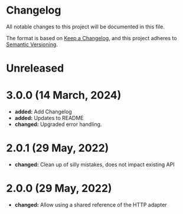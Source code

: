 # Changelog

All notable changes to this project will be documented in this file.

The format is based on [Keep a Changelog](https://keepachangelog.com/en/1.0.0/),
and this project adheres to [Semantic Versioning](https://semver.org/spec/v2.0.0.html).

# Unreleased

# 3.0.0 (14 March, 2024)

- **added:** Add Changelog
- **added:** Updates to README
- **changed:** Upgraded error handling.

# 2.0.1 (29 May, 2022)

- **changed:** Clean up of silly mistakes, does not impact existing API

# 2.0.0 (29 May, 2022)

- **changed:** Allow using a shared reference of the HTTP adapter
